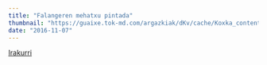 ```yaml
---
title: "Falangeren mehatxu pintada"
thumbnail: "https://guaixe.tok-md.com/argazkiak/dKv/cache/Koxka_content.JPG"
date: "2016-11-07"
---
```

[Irakurri](https://guaixe.eus/altsasu/1478502644534-falangeren-mehatxu-pintada)

